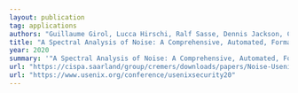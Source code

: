 ```yaml
---
layout: publication
tag: applications
authors: "Guillaume Girol, Lucca Hirschi, Ralf Sasse, Dennis Jackson, Cas Cremers, and David Basin"
title: "A Spectral Analysis of Noise: A Comprehensive, Automated, Formal Analysis of Diffie-Hellman Protocols"
year: 2020
summary: '"A Spectral Analysis of Noise: A Comprehensive, Automated, Formal Analysis of Diffie-Hellman Protocols" <a href="https://cispa.saarland/group/cremers/downloads/papers/Noise-Usenix2020.pdf" target="_blank">[PDF]</a>, by Guillaume Girol, Lucca Hirschi, Ralf Sasse, Dennis Jackson, Cas Cremers, and David Basin, presented at <a href="https://www.usenix.org/conference/usenixsecurity20">USENIX 2020</a>.'
url: "https://cispa.saarland/group/cremers/downloads/papers/Noise-Usenix2020.pdf"
url: "https://www.usenix.org/conference/usenixsecurity20"
---
```

